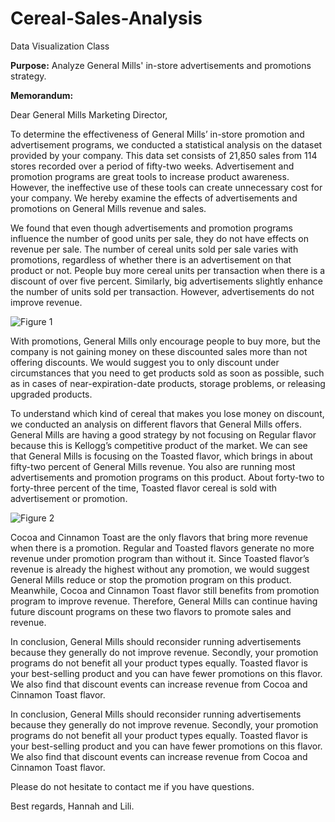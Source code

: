 # Cereal-Sales-Analysis
Data Visualization Class

**Purpose:** Analyze General Mills' in-store advertisements and promotions strategy.

**Memorandum:** 

Dear General Mills Marketing Director,

To determine the effectiveness of General Mills’ in-store promotion and advertisement programs, we conducted a statistical analysis on the dataset provided by your company. This data set consists of 21,850 sales from 114 stores recorded over a period of fifty-two weeks. Advertisement and promotion programs are great tools to increase product awareness. However, the ineffective use of these tools can create unnecessary cost for your company. We hereby examine the effects of advertisements and promotions on General Mills revenue and sales.

We found that even though advertisements and promotion programs influence the number of good units per sale, they do not have effects on revenue per sale. The number of cereal units sold per sale varies with promotions, regardless of whether there is an advertisement on that product or not. People buy more cereal units per transaction when there is a discount of over five percent. Similarly, big advertisements slightly enhance the number of units sold per transaction. However, advertisements do not improve revenue.

![Figure 1](Cereal-Sales-Analysis/promo-ad-interaction.png)

With promotions, General Mills only encourage people to buy more, but the company is not gaining money on these discounted sales more than not offering discounts. We would suggest you to only discount under circumstances that you need to get products sold as soon as possible, such as in cases of near-expiration-date products, storage problems, or releasing upgraded products.

To understand which kind of cereal that makes you lose money on discount, we conducted an analysis on different flavors that General Mills offers. General Mills are having a good strategy by not focusing on Regular flavor because this is Kellogg’s competitive product of the market. We can see that General Mills is focusing on the Toasted flavor, which brings in about fifty-two percent of General Mills revenue. You also are running most advertisements and promotion programs on this product. About forty-two to forty-three percent of the time, Toasted flavor cereal is sold with advertisement or promotion.

![Figure 2](Cereal-Sales-Analysis/flavor.png)

Cocoa and Cinnamon Toast are the only flavors that bring more revenue when there is a promotion. Regular and Toasted flavors generate no more revenue under promotion program than without it. Since Toasted flavor’s revenue is already the highest without any promotion, we would suggest General Mills reduce or stop the promotion program on this product. Meanwhile, Cocoa and Cinnamon Toast flavor still benefits from promotion program to improve revenue. Therefore, General Mills can continue having future discount programs on these two flavors to promote sales and revenue.

In conclusion, General Mills should reconsider running advertisements because they generally do not improve revenue. Secondly, your promotion programs do not benefit all your product types equally. Toasted flavor is your best-selling product and you can have fewer promotions on this flavor. We also find that discount events can increase revenue from Cocoa and Cinnamon Toast flavor.

In conclusion, General Mills should reconsider running advertisements because they generally do not improve revenue. Secondly, your promotion programs do not benefit all your product types equally. Toasted flavor is your best-selling product and you can have fewer promotions on this flavor. We also find that discount events can increase revenue from Cocoa and Cinnamon Toast flavor.

Please do not hesitate to contact me if you have questions.

Best regards, 
Hannah and Lili.
